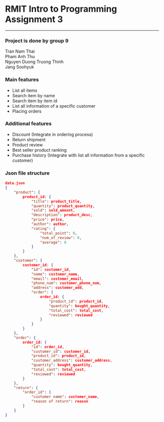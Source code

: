 # RMIT Intro to Programming Assignment 3
----
### Project is done by group 9<br>
Tran Nam Thai<br>
Pham Anh Thu <br>
Nguyen Duong Truong Thinh<br>
Jang Soohyuk<br>

### Main features
- List all items
- Search item by name
- Search item by item id 
- List all information of a specific customer
- Placing orders
### Additional features
- Discount (Integrate in ordering process)
- Return shipment
- Product review
- Best seller product ranking
- Purchase history (Integrate with list all information from a specific customer)
### Json file structure
``` json
data.json
{
    "product": {
        product_id: {
            "title": product_title,
            "quantity": product_quantity,
            "sold": sold_amount,
            "description": product_desc,
            "price": price,
            "author": author,
            "rating": {
                "total_point": 0,
                "num_of_review": 0,
                "average": 0
            }
        }
    },
    "customer": {
        customer_id: {
            "id": customer_id,
            "name": customer_name,
            "email": customer_email,
            "phone_num": customer_phone_num,
            "address": customer_add,
            "order": {
                order_id: {
                    "product_id": product_id,
                    "quantity": bought_quantity,
                    "total_cost": total_cost,
                    "reviewed": reviewed
                }
            }
        }
    },
    "order": {
        order_id: {
            "id": order_id,
            "customer_id": customer_id,
            "product_id": product_id,
            "customer_address": customer_address,
            "quantity": bought_quantity,
            "total_cost": total_cost,
            "reviewed": reviewed
        }
    },
    "return": {
        "order_id": {
            "customer name": customer_name,
            "reason of return": reason
        }
    }
}
```